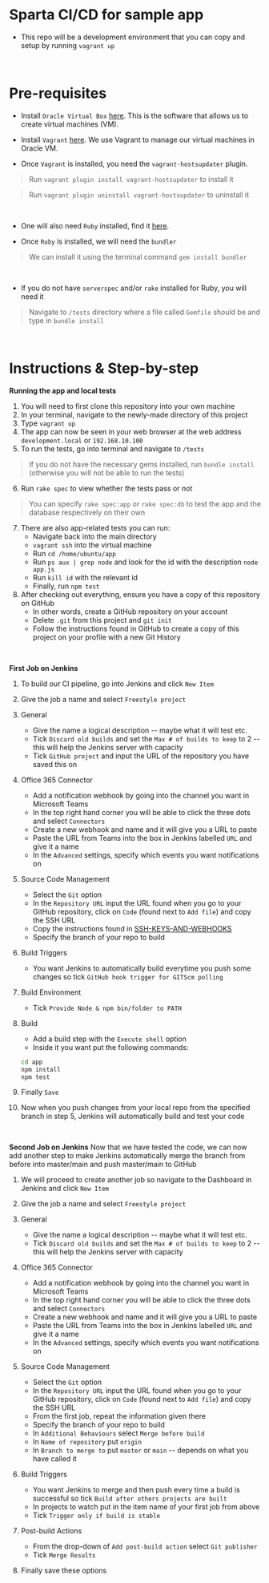 # Sparta CI/CD for sample app

- This repo will be a development environment that you can copy and setup by running `vagrant up`



<br>

# Pre-requisites

- Install `Oracle Virtual Box` [here](https://www.virtualbox.org/wiki/Downloads). This is the software that allows us to create virtual machines (VM).

- Install `Vagrant` [here](https://www.vagrantup.com/downloads.html). We use Vagrant to manage our virtual machines in Oracle VM.

- Once `Vagrant` is installed, you need the `vagrant-hostsupdater` plugin. 
> Run `vagrant plugin install vagrant-hostsupdater` to install it

> Run `vagrant plugin uninstall vagrant-hostsupdater` to uninstall it

<br>

- One will also need `Ruby` installed, find it [here](https://www.ruby-lang.org/en/downloads/).

- Once `Ruby` is installed, we will need the `bundler` 
> We can install it using the terminal command `gem install bundler`

<br>

- If you do not have `serverspec` and/or `rake` installed for Ruby, you will need it
> Navigate to `/tests` directory where a file called `Gemfile` should be and type in `bundle install`

<br>

# Instructions & Step-by-step

**Running the app and local tests**

1. You will need to first clone this repository into your own machine
2. In your terminal, navigate to the newly-made directory of this project
3. Type `vagrant up`
4. The app can now be seen in your web browser at the web address `development.local` or `192.168.10.100`
5. To run the tests, go into terminal and navigate to `/tests`
> If you do not have the necessary gems installed, run `bundle install` (otherwise you will not be able to run the tests)
6. Run `rake spec` to view whether the tests pass or not
> You can specify `rake spec:app` or `rake spec:db` to test the app and the database respectively on their own
7. There are also app-related tests you can run:
    - Navigate back into the main directory
    - `vagrant ssh` into the virtual machine
    - Run `cd /home/ubuntu/app`
    - Run `ps aux | grep node` and look for the id with the description `node app.js`
    - Run `kill id` with the relevant id
    - Finally, run `npm test`
8. After checking out everything, ensure you have a copy of this repository on GitHub
    - In other words, create a GitHub repository on your account
    - Delete `.git` from this project and `git init`
    - Follow the instructions found in GitHub to create a copy of this project on your profile with a new Git History

<br>

**First Job on Jenkins**

1. To build our CI pipeline, go into Jenkins and click `New Item`
2. Give the job a name and select `Freestyle project`

3. General
    - Give the name a logical description -- maybe what it will test etc.
    - Tick `Discard old builds` and set the `Max # of builds to keep` to 2 -- this will help the Jenkins server with capacity
    - Tick `GitHub project` and input the URL of the repository you have saved this on

4. Office 365 Connector
    - Add a notification webhook by going into the channel you want in Microsoft Teams
    - In the top right hand corner you will be able to click the three dots and select `Connectors`
    - Create a new webhook and name and it will give you a URL to paste
    - Paste the URL from Teams into the box in Jenkins labelled `URL` and give it a name
    - In the `Advanced` settings, specify which events you want notifications on

5. Source Code Management
    - Select the `Git` option
    - In the `Repository URL` input the URL found when you go to your GitHub repository, click on `Code` (found next to `Add file`) and copy the SSH URL
    - Copy the instructions found in [SSH-KEYS-AND-WEBHOOKS](https://github.com/jaredsparta/Sparta-App-Jenkins-Reconfiguration/blob/master/SSH-KEYS.md)
    - Specify the branch of your repo to build

6. Build Triggers
    - You want Jenkins to automatically build everytime you push some changes so tick `GitHub hook trigger for GITScm polling`

7. Build Environment
    - Tick `Provide Node & npm bin/folder to PATH`

8. Build
    - Add a build step with the `Execute shell` option
    - Inside it you want put the following commands:
    ```bash
    cd app
    npm install
    npm test
    ```
9. Finally `Save`

10. Now when you push changes from your local repo from the specified branch in step 5, Jenkins will automatically build and test your code 

<br>

**Second Job on Jenkins**
Now that we have tested the code, we can now add another step to make Jenkins automatically merge the branch from before into master/main and push master/main to GitHub

1. We will proceed to create another job so navigate to the Dashboard in Jenkins and click `New Item`
2. Give the job a name and select `Freestyle project`

3. General
    - Give the name a logical description -- maybe what it will test etc.
    - Tick `Discard old builds` and set the `Max # of builds to keep` to 2 -- this will help the Jenkins server with capacity

4. Office 365 Connector
    - Add a notification webhook by going into the channel you want in Microsoft Teams
    - In the top right hand corner you will be able to click the three dots and select `Connectors`
    - Create a new webhook and name and it will give you a URL to paste
    - Paste the URL from Teams into the box in Jenkins labelled `URL` and give it a name
    - In the `Advanced` settings, specify which events you want notifications on

5. Source Code Management
    - Select the `Git` option
    - In the `Repository URL` input the URL found when you go to your GitHub repository, click on `Code` (found next to `Add file`) and copy the SSH URL
    - From the first job, repeat the information given there
    - Specify the branch of your repo to build
    - In `Additional Behaviours` select `Merge before build`
    - In `Name of repository` put `origin`
    - In `Branch to merge to` put `master` or `main` -- depends on what you have called it

6. Build Triggers
    - You want Jenkins to merge and then push every time a build is successful so tick `Build after others projects are built`
    - In projects to watch put in the item name of your first job from above
    - Tick `Trigger only if build is stable`

7. Post-build Actions
    - From the drop-down of `Add post-build action` select `Git publisher`
    - Tick `Merge Results`

8. Finally save these options